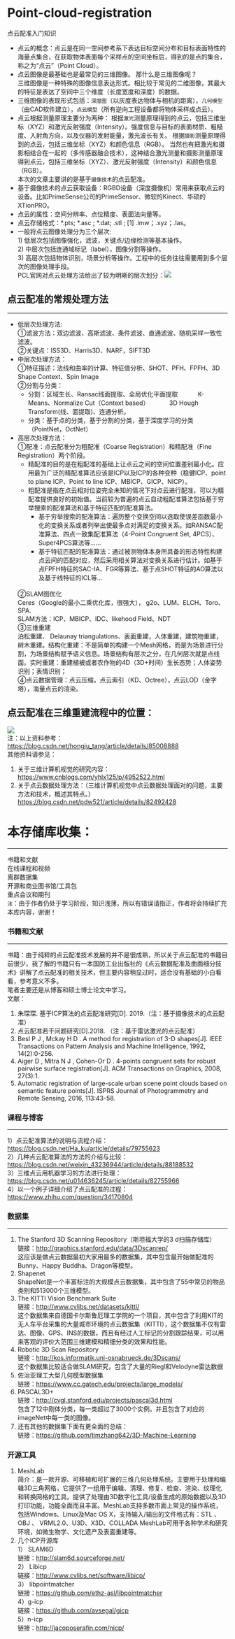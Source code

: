 # Point-cloud-registration
点云配准入门知识
* 点云的概念：点云是在同一空间参考系下表达目标空间分布和目标表面特性的海量点集合，在获取物体表面每个采样点的空间坐标后，得到的是点的集合，称之为“点云”（Point Cloud）。<br>
* 点云图像是最基础也是最常见的三维图像。
那什么是三维图像呢？<br>三维图像是一种特殊的图像信息表达形式。相比较于常见的二维图像，其最大的特征是表达了空间中三个维度（长度宽度和深度）的数据。<br>
* 三维图像的表现形式包括：`深度图`（以灰度表达物体与相机的距离），`几何模型`（由CAD软件建立），`点云模型`（所有逆向工程设备都将物体采样成点云）。<br>
* 点云根据测量原理主要分为两种：
根据`激光`测量原理得到的点云，包括三维坐标（XYZ）和激光反射强度（Intensity）。强度信息与目标的表面材质、粗糙度、入射角方向，以及仪器的发射能量，激光波长有关。
根据`摄影`测量原理得到的点云，包括三维坐标（XYZ）和颜色信息（RGB）。
当然也有把激光和摄影相结合在一起的（多传感器融合技术），这种结合激光测量和摄影测量原理得到点云，包括三维坐标（XYZ）、激光反射强度（Intensity）和颜色信息（RGB）。<br>
本次的文章主要讲的是基于`摄像技术`的点云配准。<br>
* 基于摄像技术的点云获取设备：RGBD设备（深度摄像机）常用来获取点云的设备。比如PrimeSense公司的PrimeSensor、微软的Kinect、华硕的XTionPRO。<br>
* 点云的属性：空间分辨率、点位精度、表面法向量等。<br>
* 点云存储格式：*.pts; *.asc ; *.dat; .stl ; [1] .imw；.xyz；.las。<br>
* 一般将点云图像处理分为三个层次:<br>1) 低层次包括图像强化，滤波，关键点/边缘检测等基本操作。<br>2) 中层次包括连通域标记（label），图像分割等操作。<br>3) 高层次包括物体识别，场景分析等操作。工程中的任务往往需要用到多个层次的图像处理手段。<br>PCL官网对点云处理方法给出了较为明晰的层次划分：![](https://github.com/muyizaozao/Point-cloud-registration/blob/master/photo.png)<br>
## 点云配准的常规处理方法<br>
---
* 低层次处理方法:<br>
①滤波方法：双边滤波、高斯滤波、条件滤波、直通滤波、随机采样一致性滤波。<br>②关键点：ISS3D、Harris3D、NARF，SIFT3D
* 中层次处理方法：<br>
①特征描述：法线和曲率的计算、特征值分析、SHOT、PFH、FPFH、3D Shape Context、Spin Image<br>
②分割与分类：<br>
  * 分割：区域生长、Ransac线面提取、全局优化平面提取
　　　K-Means、Normalize Cut（Context based）
　　　3D Hough Transform(线、面提取)、连通分析。<br>
  * 分类：基于点的分类，基于分割的分类，基于深度学习的分类（PointNet，OctNet）
* 高层次处理方法：<br>
①配准：点云配准分为粗配准（Coarse Registration）和精配准（Fine Registration）两个阶段。<br>
  * 精配准的目的是在粗配准的基础上让点云之间的空间位置差别最小化。应用最为广泛的精配准算法应该是ICP以及ICP的各种变种（稳健ICP、point to plane ICP、Point to line ICP、MBICP、GICP、NICP）。<br>
  * 粗配准是指在点云相对位姿完全未知的情况下对点云进行配准，可以为精配准提供良好的初始值。当前较为普遍的点云自动粗配准算法包括基于穷举搜索的配准算法和基于特征匹配的配准算法。<br>
    * 基于穷举搜索的配准算法：遍历整个变换空间以选取使误差函数最小化的变换关系或者列举出使最多点对满足的变换关系。如RANSAC配准算法、四点一致集配准算法（4-Point Congruent Set, 4PCS）、Super4PCS算法等……
    * 基于特征匹配的配准算法：通过被测物体本身所具备的形态特性构建点云间的匹配对应，然后采用相关算法对变换关系进行估计。如基于点FPFH特征的SAC-IA、FGR等算法、基于点SHOT特征的AO算法以及基于线特征的ICL等…
    <br>
  ②SLAM图优化<br>
    Ceres（Google的最小二乘优化库，很强大）， g2o、LUM、ELCH、Toro、SPA.<br>
    SLAM方法：ICP、MBICP、IDC、likehood Field、NDT<br>
  ③三维重建<br>
  泊松重建、 Delaunay triangulations、表面重建，人体重建，建筑物重建，树木重建。结构化重建：不是简单的构建一个Mesh网格，而是为场景进行分割，为场景结构赋予语义信息。场景结构有层次之分，在几何层次就是点线面。实时重建：重建植被或者农作物的4D（3D+时间）生长态势；人体姿势识别；表情识别；<br>
④点云数据管理：点云压缩，点云索引（KD、Octree），点云LOD（金字塔），海量点云的渲染。<br>
## 点云配准在三维重建流程中的位置：<br>
![](https://github.com/muyizaozao/Point-cloud-registration/blob/master/123.png)<br>
注：以上资料参考：https://blog.csdn.net/hongju_tang/article/details/85008888<br>
其他资料请参见：<br>
1.	关于三维计算机视觉的研究内容：<br>
https://www.cnblogs.com/yhlx125/p/4952522.html<br>
2.	关于点云数据处理方法：（三维计算机视觉中点云数据处理面对的问题，主要方法和技术，概述其特点。）<br>
https://blog.csdn.net/pdw521/article/details/82492428


# 本存储库收集：<br>
-----
书籍和文献<br>
在线课程和视频<br>
离群数据集<br>
开源和商业图书馆/工具包<br>
重点会议和期刊<br>
`注`：由于作者仍处于学习阶段，知识浅薄，所以有错误请指正，作者将会持续扩充本库内容，谢谢！<br>

### 书籍和文献<br>
-----
书籍：由于纯粹的点云配准技术发展的并不是很成熟，所以关于点云配准的书籍目前很少，我了解的书籍只有一本国防工业出版社的《点云数据配准及曲面细分技术》讲解了点云配准的相关技术，但主要内容稍显过时，适合没有基础的小白看看，参考意义不多。<br>
笔者主要还是从博客和硕士博士论文中学习。
<br>文献：<br>
1.	朱琛琛. 基于ICP算法的点云配准研究[D]. 2019.（注：基于摄像技术的点云配准）<br>
2.	点云配准若干问题研究[D].2018.  （注：基于雷达激光的点云配准）<br>
3.	Besl P J , Mckay H D . A method for registration of 3-D shapes[J]. IEEE Transactions on Pattern Analysis and Machine Intelligence, 1992, 14(2):0-256.<br>
4.	Aiger D , Mitra N J , Cohen-Or D . 4-points congruent sets for robust pairwise surface registration[J]. ACM Transactions on Graphics, 2008, 27(3):1.<br>
5.	Automatic registration of large-scale urban scene point clouds based on semantic feature points[J]. ISPRS Journal of Photogrammetry and Remote Sensing, 2016, 113:43-58.<br>
### 课程与博客<br>
-----
1）点云配准算法的说明与流程介绍：<br>
https://blog.csdn.net/Ha_ku/article/details/79755623<br>
2）几种点云配准算法的方法的介绍与比较：<br>
https://blog.csdn.net/weixin_43236944/article/details/88188532<br>
3）三维点云用机器学习的方法进行处理：<br>
https://blog.csdn.net/u014636245/article/details/82755966<br>
4）以一个例子详细介绍了点云配准的过程：<br>
https://www.zhihu.com/question/34170804<br>
### 数据集<br>
-----
1.	The Stanford 3D Scanning Repository（斯坦福大学的3 d扫描存储库）<br>
链接：http://graphics.stanford.edu/data/3Dscanrep/<br>
这应该是做点云数据最初大家用最多的数据集，其中包含最开始做配准的Bunny、Happy Buddha、Dragon等模型。<br>
2.	Shapenet<br>
ShapeNet是一个丰富标注的大规模点云数据集，其中包含了55中常见的物品类别和513000个三维模型。<br>
3.	The KITTI Vision Benchmark Suite<br>
链接：http://www.cvlibs.net/datasets/kitti/<br>
这个数据集来自德国卡尔斯鲁厄理工学院的一个项目，其中包含了利用KIT的无人车平台采集的大量城市环境的点云数据集（KITTI），这个数据集不仅有雷达、图像、GPS、INS的数据，而且有经过人工标记的分割跟踪结果，可以用来客观的评价大范围三维建模和精细分类的效果和性能。<br>
4.	Robotic 3D Scan Repository<br>
链接：http://kos.informatik.uni-osnabrueck.de/3Dscans/<br>
这个数据集比较适合做SLAM研究，包含了大量的Riegl和Velodyne雷达数据<br>
5.	佐治亚理工大型几何模型数据集<br>
链接：https://www.cc.gatech.edu/projects/large_models/<br>
6.	PASCAL3D+<br>
链接：http://cvgl.stanford.edu/projects/pascal3d.html<br>
包含了12中刚体分类，每一类超过了3000个实例。并且包含了对应的imageNet中每一类的图像。<br>
7.	还有其他的数据集下面有更全面的总结：<br>
链接：https://github.com/timzhang642/3D-Machine-Learning<br>
### 开源工具<br>
1.	MeshLab<br>
简介：是一款开源、可移植和可扩展的三维几何处理系统。主要用于处理和编辑3D三角网格，它提供了一组用于编辑、清理、修复、检查、渲染、纹理化和转换网格的工具。提供了处理由3D数字化工具/设备生成的原始数据以及3D打印功能，功能全面而且丰富。MeshLab支持多数市面上常见的操作系统，包括Windows、Linux及Mac OS X，支持输入/输出的文件格式有：STL 、OBJ 、 VRML2.0、U3D、X3D、COLLADA
MeshLab可用于各种学术和研究环境，如微生物学、文化遗产及表面重建等。<br>
2.	几个ICP开源库<br>
1）	SLAM6D<br>
链接：http://slam6d.sourceforge.net/<br>
2）	Libicp<br>
链接：http://www.cvlibs.net/software/libicp/<br>
3）	libpointmatcher<br>
链接：https://github.com/ethz-asl/libpointmatcher<br>
   4）g-icp<br>
       链接：https://github.com/avsegal/gicp<br>
   5）n-icp<br>
链接：http://jacoposerafin.com/nicp/<br>




